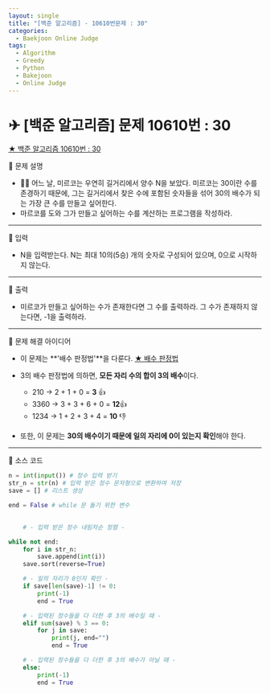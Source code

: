 ```yaml
---
layout: single
title: "[백준 알고리즘] - 10610번문제 : 30"
categories:
  - Baekjoon Online Judge
tags:
  - Algorithm
  - Greedy
  - Python
  - Bakejoon
  - Online Judge
---
```


# ✈ [백준 알고리즘] 문제 10610번 : 30

[★ 백준 알고리즘 10610번 : 30](https://www.acmicpc.net/problem/10610)

👀 문제 설명

- 👩‍🦰 어느 날, 미르코는 우연히 길거리에서 양수 N을 보았다. 미르코는 30이란 수를 존경하기 때문에, 그는 길거리에서 찾은 수에 포함된 숫자들을 섞어 30의 배수가 되는 가장 큰 수를 만들고 싶어한다.
- 마르코를 도와 그가 만들고 싶어하는 수를 계산하는 프로그램을 작성하라.

___

👀 입력

- N을 입력받는다. N는 최대 10의(5승) 개의 숫자로 구성되어 있으며, 0으로 시작하지 않는다.

___

👀 출력

- 미르코가 만들고 싶어하는 수가 존재한다면 그 수를 출력하라. 그 수가 존재하지 않는다면, -1을 출력하라.

---

👀 문제 해결 아이디어

- 이 문제는 **'배수 판정법'**을 다룬다. [★ 배수 판정법](https://ko.wikipedia.org/wiki/%EB%B0%B0%EC%88%98_%ED%8C%90%EC%A0%95%EB%B2%95)
- 3의 배수 판정법에 의하면, **모든 자리 수의 합이 3의 배수**이다.
  - 210 -> 2 + 1 + 0 = **3** 👍
  - 3360 -> 3 + 3 + 6 + 0 = **12**👍
  - 1234 -> 1 + 2 + 3 + 4 = **10** 👎

- 또한, 이 문제는 **30의 배수이기 때문에 일의 자리에 0이 있는지 확인**해야 한다.

---

👀 소스 코드

```python
n = int(input()) # 정수 입력 받기
str_n = str(n) # 입력 받은 정수 문자형으로 변환하여 저장
save = [] # 리스트 생성

end = False # while 문 돌기 위한 변수

   	
    # - 입력 받은 정수 내림차순 정렬 - 

while not end:
    for i in str_n:
        save.append(int(i))
    save.sort(reverse=True)

    # - 일의 자리가 0인지 확인 -
    if save[len(save)-1] != 0:
        print(-1)
        end = True

    # - 입력된 정수들을 다 더한 후 3의 배수일 때 -
    elif sum(save) % 3 == 0:
        for j in save:
            print(j, end="")
            end = True

    # - 입력된 정수들을 다 더한 후 3의 배수가 아닐 때 -
    else:
        print(-1)
        end = True
```



